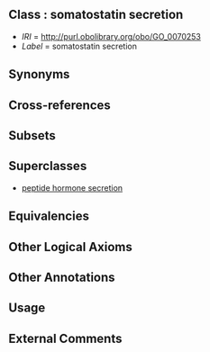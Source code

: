 
## Class : somatostatin secretion

 * *IRI* = http://purl.obolibrary.org/obo/GO_0070253
 * *Label* = somatostatin secretion

## Synonyms


## Cross-references


## Subsets


## Superclasses

 * [peptide hormone secretion](../../GO/72/GO_0030072.md)

## Equivalencies


## Other Logical Axioms


## Other Annotations


## Usage


## External Comments

